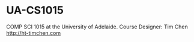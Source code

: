 # UA-CS1015
COMP SCI 1015 at the University of Adelaide.
Course Designer: Tim Chen <http://ht-timchen.com>

